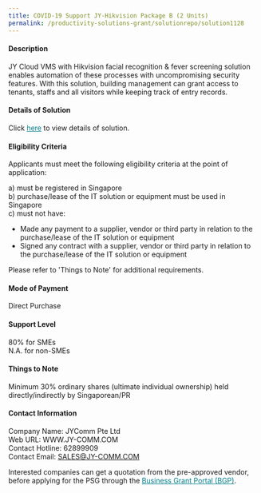 ```yaml
---
title: COVID-19 Support JY-Hikvision Package B (2 Units)
permalink: /productivity-solutions-grant/solutionrepo/solution1128
---
```


#### Description

JY Cloud VMS with Hikvision facial recognition & fever screening solution enables automation of these processes with uncompromising security features. With this solution, building management can grant access to tenants, staffs and all visitors while keeping track of entry records.

#### Details of Solution

Click <a href='https://govassist.gobusiness.gov.sg/images/psg/Desensitised_JYComm_Annex_3_ver2_Part_2.pdf' style='color:#037e8a'>here</a> to view details of solution.

#### Eligibility Criteria

Applicants must meet the following eligibility criteria at the point of application:

a) must be registered in Singapore <br>
b) purchase/lease of the IT solution or equipment must be used in Singapore <br>
c) must not have:
- Made any payment to a supplier, vendor or third party in relation to the purchase/lease of the IT solution or equipment
- Signed any contract with a supplier, vendor or third party in relation to the purchase/lease of the IT solution or equipment

Please refer to 'Things to Note' for additional requirements.

#### Mode of Payment
Direct Purchase

#### Support Level
80% for SMEs <br>
N.A. for non-SMEs

#### Things to Note
Minimum 30% ordinary shares (ultimate individual ownership) held directly/indirectly by Singaporean/PR

#### Contact Information
Company Name: JYComm Pte Ltd<br>Web URL: WWW.JY-COMM.COM<br>Contact Hotline: 62899909 <br>Contact Email: SALES@JY-COMM.COM<br>

Interested companies can get a quotation from the pre-approved vendor, before applying for the PSG through the <a target='_blank' style='color:#037e8a' href='https://www.businessgrants.gov.sg/'>Business Grant Portal (BGP)</a>.
